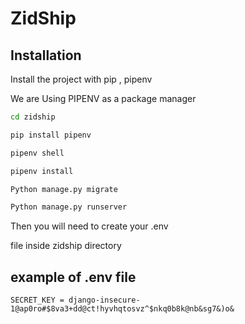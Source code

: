 
  

# ZidShip

  
  
  

## Installation

  

Install the project with pip , pipenv

  We are Using PIPENV as a package manager

```bash
cd zidship

pip install pipenv

pipenv shell

pipenv install

Python manage.py migrate

Python manage.py runserver
```

  

Then you will need to create your .env

file inside zidship directory

  

## example of .env file

    SECRET_KEY = django-insecure-1@ap0ro#$8va3+dd@ct!hyvhqtosvz^$nkq0b8k@nb&sg7&)o&


